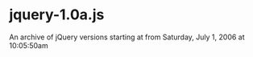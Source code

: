 # jquery-1.0a.js
An archive of jQuery versions starting at from Saturday, July 1, 2006 at 10:05:50am
